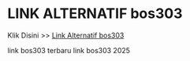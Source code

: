 # LINK ALTERNATIF bos303

Klik Disini >> <a href="https://linksto.pages.dev/">Link Alternatif bos303 </a>

link bos303 terbaru
link bos303 2025